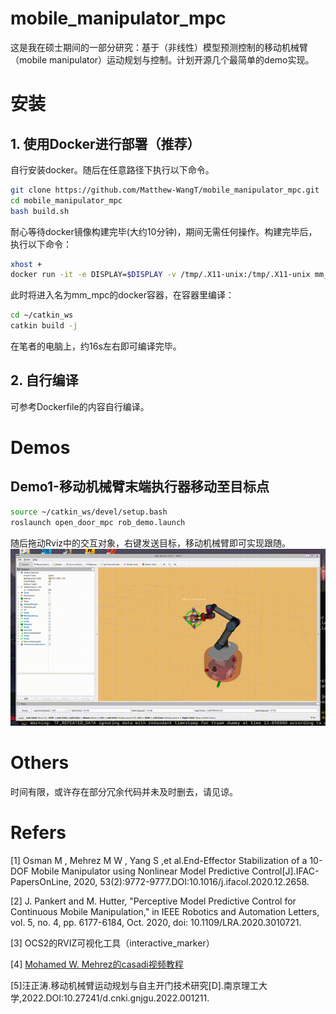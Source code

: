 # mobile_manipulator_mpc
这是我在硕士期间的一部分研究：基于（非线性）模型预测控制的移动机械臂（mobile manipulator）运动规划与控制。计划开源几个最简单的demo实现。

# 安装
## 1. 使用Docker进行部署（推荐）
自行安装docker。随后在任意路径下执行以下命令。
```bash
git clone https://github.com/Matthew-WangT/mobile_manipulator_mpc.git
cd mobile_manipulator_mpc
bash build.sh
```
耐心等待docker镜像构建完毕(大约10分钟)，期间无需任何操作。构建完毕后，执行以下命令：
```bash
xhost +
docker run -it -e DISPLAY=$DISPLAY -v /tmp/.X11-unix:/tmp/.X11-unix mm_mpc:0.1.0
```
此时将进入名为mm_mpc的docker容器，在容器里编译：
```bash
cd ~/catkin_ws
catkin build -j
```
在笔者的电脑上，约16s左右即可编译完毕。
## 2. 自行编译
可参考Dockerfile的内容自行编译。

# Demos
## Demo1-移动机械臂末端执行器移动至目标点
```bash
source ~/catkin_ws/devel/setup.bash
roslaunch open_door_mpc rob_demo.launch
```
随后拖动Rviz中的交互对象，右键发送目标，移动机械臂即可实现跟随。
![demo](pic/mm_demo.gif)

# Others
时间有限，或许存在部分冗余代码并未及时删去，请见谅。

# Refers
[1] Osman M , Mehrez M W , Yang S ,et al.End-Effector Stabilization of a 10-DOF Mobile Manipulator using Nonlinear Model Predictive Control[J].IFAC-PapersOnLine, 2020, 53(2):9772-9777.DOI:10.1016/j.ifacol.2020.12.2658.

[2] J. Pankert and M. Hutter, "Perceptive Model Predictive Control for Continuous Mobile Manipulation," in IEEE Robotics and Automation Letters, vol. 5, no. 4, pp. 6177-6184, Oct. 2020, doi: 10.1109/LRA.2020.3010721.

[3] OCS2的RVIZ可视化工具（interactive_marker）

[4] [
Mohamed W. Mehrez的casadi视频教程](https://www.youtube.com/watch?v=RrnkPrcpyEA&t=7s)

[5]汪正涛.移动机械臂运动规划与自主开门技术研究[D].南京理工大学,2022.DOI:10.27241/d.cnki.gnjgu.2022.001211.

